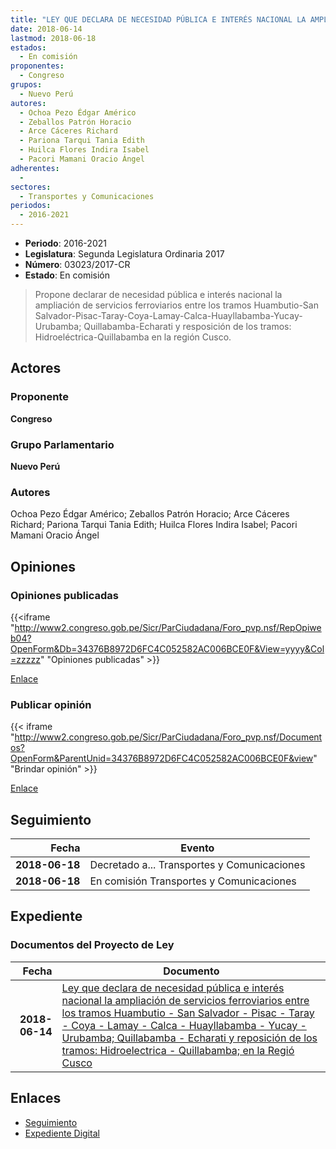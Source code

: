 ```yaml
---
title: "LEY QUE DECLARA DE NECESIDAD PÚBLICA E INTERÉS NACIONAL LA AMPLIACIÓN DE SERVICIOS FERROVIARIOS ENTRE LOS TRAMOS HUAMBUTIO-SAN SALVADOR-PISAC-TARAY-COYA-LAMAY-CALCA-HUAYLLABAMBA-YUCAY-URUBAMBA,QUILLABAMBA-ECHERATI Y REPOSICIÓN DE LOS TRAMOS.- HIDROELÉCTRICA-QUILLABAMBA, EN LA REGIÓN CUSCO"
date: 2018-06-14
lastmod: 2018-06-18
estados: 
  - En comisión
proponentes: 
  - Congreso
grupos: 
  - Nuevo Perú
autores: 
  - Ochoa Pezo Édgar Américo
  - Zeballos Patrón Horacio
  - Arce Cáceres Richard
  - Pariona Tarqui Tania Edith
  - Huilca Flores Indira Isabel
  - Pacori Mamani Oracio Ángel
adherentes: 
  - 
sectores: 
  - Transportes y Comunicaciones
periodos: 
  - 2016-2021
---
```


- **Periodo**: 2016-2021
- **Legislatura**: Segunda Legislatura Ordinaria 2017
- **Número**: 03023/2017-CR
- **Estado**: En comisión

> Propone declarar de necesidad pública e interés nacional la ampliación de servicios ferroviarios entre los tramos Huambutio-San Salvador-Pisac-Taray-Coya-Lamay-Calca-Huayllabamba-Yucay-Urubamba; Quillabamba-Echarati y resposición de los tramos: Hidroeléctrica-Quillabamba en la región Cusco.


## Actores

### Proponente

**Congreso**

### Grupo Parlamentario

**Nuevo Perú**

### Autores

Ochoa Pezo Édgar Américo; Zeballos Patrón Horacio; Arce Cáceres Richard; Pariona Tarqui Tania Edith; Huilca Flores Indira Isabel; Pacori Mamani Oracio Ángel


## Opiniones

### Opiniones publicadas

{{<iframe "http://www2.congreso.gob.pe/Sicr/ParCiudadana/Foro_pvp.nsf/RepOpiweb04?OpenForm&Db=34376B8972D6FC4C052582AC006BCE0F&View=yyyy&Col=zzzzz" "Opiniones publicadas" >}}

[Enlace](http://www2.congreso.gob.pe/Sicr/ParCiudadana/Foro_pvp.nsf/RepOpiweb04?OpenForm&Db=34376B8972D6FC4C052582AC006BCE0F&View=yyyy&Col=zzzzz)
### Publicar opinión

{{< iframe "http://www2.congreso.gob.pe/Sicr/ParCiudadana/Foro_pvp.nsf/Documentos?OpenForm&ParentUnid=34376B8972D6FC4C052582AC006BCE0F&view" "Brindar opinión" >}}

[Enlace](http://www2.congreso.gob.pe/Sicr/ParCiudadana/Foro_pvp.nsf/Documentos?OpenForm&ParentUnid=34376B8972D6FC4C052582AC006BCE0F&view)

## Seguimiento

| Fecha | Evento |
|------:|--------|
| **2018-06-18** | Decretado a... Transportes y Comunicaciones|
| **2018-06-18** | En comisión Transportes y Comunicaciones|


## Expediente


### Documentos del Proyecto de Ley

| Fecha | Documento |
|------:|--------|
| **2018-06-14** | [Ley que declara de necesidad pública e interés nacional la ampliación de servicios ferroviarios entre los tramos Huambutio - San Salvador - Pisac - Taray - Coya - Lamay - Calca - Huayllabamba - Yucay - Urubamba; Quillabamba - Echarati y reposición de los tramos: Hidroelectrica - Quillabamba; en la Regió Cusco](http://www.leyes.congreso.gob.pe/Documentos/2016_2021/Proyectos_de_Ley_y_de_Resoluciones_Legislativas/PL0302320180614.pdf) |

## Enlaces 

- [Seguimiento](http://www2.congreso.gob.pe/Sicr/TraDocEstProc/CLProLey2016.nsf/f7fff46988ca05b1052578e100829cc7/4ad1b83845d9ea6a052582ac007780a5?OpenDocument)
- [Expediente Digital](http://www2.congreso.gob.pe/Sicr/TraDocEstProc/CLProLey2016.nsf/f7fff46988ca05b1052578e100829cc7/4ad1b83845d9ea6a052582ac007780a5?OpenDocument&Click=05257FB7005EB655.eb71d0cf91d8294e05256cdf006b5706/$Body/0.1C6C)
